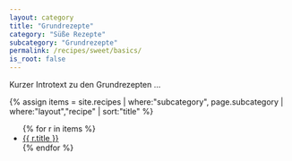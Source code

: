 ```yaml
---
layout: category
title: "Grundrezepte"
category: "Süße Rezepte"
subcategory: "Grundrezepte"
permalink: /recipes/sweet/basics/
is_root: false
---
```


<p>Kurzer Introtext zu den Grundrezepten …</p>

{% assign items = site.recipes
  | where:"subcategory", page.subcategory
  | where:"layout","recipe"
  | sort:"title" %}

<ul>
{% for r in items %}
  <li><a href="{{ r.url | relative_url }}">{{ r.title }}</a></li>
{% endfor %}
</ul>


